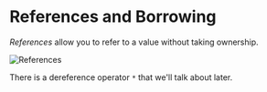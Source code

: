 # References and Borrowing

_References_ allow you to refer to a value without taking ownership.

![References](https://doc.rust-lang.org/book/img/trpl04-05.svg)

There is a dereference operator `*` that we'll talk about later.

